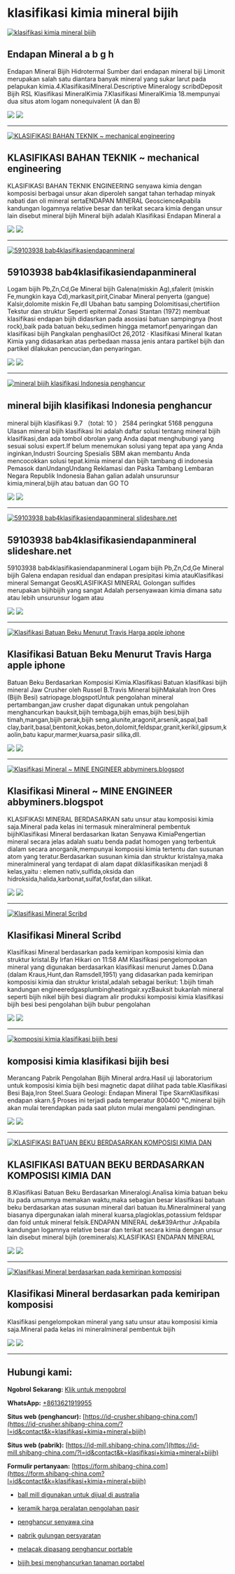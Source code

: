 # klasifikasi kimia mineral bijih

<a href="https://swt.shibang-china.com/?l=id&img&k=klasifikasi+kimia+mineral+bijih" target="_blank">![klasifikasi kimia mineral bijih](http://static.shibang-china.com/all-800x300/884.jpg)</a>

## Endapan Mineral a b g h
Endapan Mineral Bijih Hidrotermal Sumber dari endapan mineral biji Limonit merupakan salah satu diantara banyak mineral yang sukar larut pada pelapukan kimia.4.KlasifikasiMIneral.Descriptive Mineralogy scribdDeposit Bijih RSL Klasifikasi MineralKimia 7.Klasifikasi MineralKimia 18.mempunyai dua situs atom logam nonequivalent (A dan B)


<a href="https://whatsapp.shibangsoft.com/WhatsApp.php" target="_blank" title="WhatsApp">![](http://static.shibang-china.com/icon/whatsapp.png)</a> <a href="https://swt.shibang-china.com/?l=id&icon&k=klasifikasi+kimia+mineral+bijih" target="_blank">![](http://static.shibang-china.com/icon/chat-id.png)</a>

---

<a href="https://swt.shibang-china.com/?l=id&img&k=klasifikasi+kimia+mineral+bijih" target="_blank">![KLASIFIKASI BAHAN TEKNIK ~ mechanical engineering](http://static.shibang-china.com/all-800x300/393.jpg)</a>

## KLASIFIKASI BAHAN TEKNIK ~ mechanical engineering
KLASIFIKASI BAHAN TEKNIK ENGINEERING senyawa kimia dengan komposisi berbagai unsur akan diperoleh sangat tahan terhadap minyak nabati dan oli mineral sertaENDAPAN MINERAL GeoscienceApabila kandungan logamnya relative besar dan terikat secara kimia dengan unsur lain disebut mineral bijih Mineral bijih adalah Klasifikasi Endapan Mineral a


<a href="https://whatsapp.shibangsoft.com/WhatsApp.php" target="_blank" title="WhatsApp">![](http://static.shibang-china.com/icon/whatsapp.png)</a> <a href="https://swt.shibang-china.com/?l=id&icon&k=klasifikasi+kimia+mineral+bijih" target="_blank">![](http://static.shibang-china.com/icon/chat-id.png)</a>

---

<a href="https://swt.shibang-china.com/?l=id&img&k=klasifikasi+kimia+mineral+bijih" target="_blank">![59103938 bab4klasifikasiendapanmineral](http://static.shibang-china.com/all-800x300/1470.jpg)</a>

## 59103938 bab4klasifikasiendapanmineral
Logam bijih Pb,Zn,Cd,Ge Mineral bijih Galena(miskin Ag),sfalerit (miskin Fe,mungkin kaya Cd),markasit,pirit,Cinabar Mineral penyerta (gangue) Kalsir,dolomite miskin Fe,dll Ubahan batu samping Dolomitisasi,chertifiion Tekstur dan struktur Seperti epitermal Zonasi Stantan (1972) membuat klasifikasi endapan bijih didasrkan pada asosiasi batuan sampingnya (host rock),baik pada batuan beku,sedimen hingga metamorf.penyaringan dan klasifikasi bijih Pangkalan penghasilOct 26,2012 · Klasifikasi Mineral Ikatan Kimia yang didasarkan atas perbedaan massa jenis antara partikel bijih dan partikel dilakukan pencucian,dan penyaringan.


<a href="https://whatsapp.shibangsoft.com/WhatsApp.php" target="_blank" title="WhatsApp">![](http://static.shibang-china.com/icon/whatsapp.png)</a> <a href="https://swt.shibang-china.com/?l=id&icon&k=klasifikasi+kimia+mineral+bijih" target="_blank">![](http://static.shibang-china.com/icon/chat-id.png)</a>

---

<a href="https://swt.shibang-china.com/?l=id&img&k=klasifikasi+kimia+mineral+bijih" target="_blank">![mineral bijih klasifikasi Indonesia penghancur](http://static.shibang-china.com/all-800x300/545.jpg)</a>

## mineral bijih klasifikasi Indonesia penghancur
mineral bijih klasifikasi 9.7 （total: 10 ） 2584 peringkat 5168 pengguna Ulasan mineral bijih klasifikasi Ini adalah daftar solusi tentang mineral bijih klasifikasi,dan ada tombol obrolan yang Anda dapat menghubungi yang sesuai solusi expert.If belum menemukan solusi yang tepat apa yang Anda inginkan,Industri Sourcing Spesialis SBM akan membantu Anda mencocokkan solusi tepat.kimia mineral dan bijih tambang di indonesia Pemasok danUndangUndang Reklamasi dan Paska Tambang Lembaran Negara Republik Indonesia Bahan galian adalah unsurunsur kimia,mineral,bijih atau batuan dan GO TO


<a href="https://whatsapp.shibangsoft.com/WhatsApp.php" target="_blank" title="WhatsApp">![](http://static.shibang-china.com/icon/whatsapp.png)</a> <a href="https://swt.shibang-china.com/?l=id&icon&k=klasifikasi+kimia+mineral+bijih" target="_blank">![](http://static.shibang-china.com/icon/chat-id.png)</a>

---

<a href="https://swt.shibang-china.com/?l=id&img&k=klasifikasi+kimia+mineral+bijih" target="_blank">![59103938 bab4klasifikasiendapanmineral slideshare.net](http://static.shibang-china.com/all-800x300/176.jpg)</a>

## 59103938 bab4klasifikasiendapanmineral slideshare.net
59103938 bab4klasifikasiendapanmineral Logam bijih Pb,Zn,Cd,Ge Mineral bijih Galena endapan residual dan endapan presipitasi kimia atauKlasifikasi mineral Semangat GeosKLASIFIKASI MINERAL Golongan sulfides merupakan bijihbijih yang sangat Adalah persenyawaan kimia dimana satu atau lebih unsurunsur logam atau


<a href="https://whatsapp.shibangsoft.com/WhatsApp.php" target="_blank" title="WhatsApp">![](http://static.shibang-china.com/icon/whatsapp.png)</a> <a href="https://swt.shibang-china.com/?l=id&icon&k=klasifikasi+kimia+mineral+bijih" target="_blank">![](http://static.shibang-china.com/icon/chat-id.png)</a>

---

<a href="https://swt.shibang-china.com/?l=id&img&k=klasifikasi+kimia+mineral+bijih" target="_blank">![Klasifikasi Batuan Beku Menurut Travis Harga apple iphone](http://static.shibang-china.com/all-800x300/1282.jpg)</a>

## Klasifikasi Batuan Beku Menurut Travis Harga apple iphone
Batuan Beku Berdasarkan Komposisi Kimia.Klasifikasi Batuan klasifikasi bijih mineral Jaw Crusher oleh Russel B.Travis Mineral bijihMakalah Iron Ores (Bijih Besi) satriopage.blogspotUntuk pengolahan mineral pertambangan,jaw crusher dapat digunakan untuk pengolahan menghancurkan bauksit,bijih tembaga,bijih emas,bijih besi,bijih timah,mangan,bijih perak,bijih seng,alunite,aragonit,arsenik,aspal,ball clay,barit,basal,bentonit,kokas,beton,dolomit,feldspar,granit,kerikil,gipsum,kaolin,batu kapur,marmer,kuarsa,pasir silika,dll.


<a href="https://whatsapp.shibangsoft.com/WhatsApp.php" target="_blank" title="WhatsApp">![](http://static.shibang-china.com/icon/whatsapp.png)</a> <a href="https://swt.shibang-china.com/?l=id&icon&k=klasifikasi+kimia+mineral+bijih" target="_blank">![](http://static.shibang-china.com/icon/chat-id.png)</a>

---

<a href="https://swt.shibang-china.com/?l=id&img&k=klasifikasi+kimia+mineral+bijih" target="_blank">![Klasifikasi Mineral ~ MINE ENGINEER abbyminers.blogspot](http://static.shibang-china.com/all-800x300/645.jpg)</a>

## Klasifikasi Mineral ~ MINE ENGINEER abbyminers.blogspot
KLASIFIKASI MINERAL BERDASARKAN satu unsur atau komposisi kimia saja.Mineral pada kelas ini termasuk mineralmineral pembentuk bijihKlasifikasi Mineral berdasarkan Ikatan Senyawa KimiaPengertian mineral secara jelas adalah suatu benda padat homogen yang terbentuk dialam secara anorganik,mempunyai komposisi kimia tertentu dan susunan atom yang teratur.Berdasarkan susunan kimia dan struktur kristalnya,maka mineralmineral yang terdapat di alam dapat diklasifikasikan menjadi 8 kelas,yaitu : elemen nativ,sulfida,oksida dan hidroksida,halida,karbonat,sulfat,fosfat,dan silikat.


<a href="https://whatsapp.shibangsoft.com/WhatsApp.php" target="_blank" title="WhatsApp">![](http://static.shibang-china.com/icon/whatsapp.png)</a> <a href="https://swt.shibang-china.com/?l=id&icon&k=klasifikasi+kimia+mineral+bijih" target="_blank">![](http://static.shibang-china.com/icon/chat-id.png)</a>

---

<a href="https://swt.shibang-china.com/?l=id&img&k=klasifikasi+kimia+mineral+bijih" target="_blank">![Klasifikasi Mineral Scribd](http://static.shibang-china.com/all-800x300/1099.jpg)</a>

## Klasifikasi Mineral Scribd
Klasifikasi Mineral berdasarkan pada kemiripan komposisi kimia dan struktur kristal.By Irfan Hikari on 11:58 AM Klasifikasi pengelompokan mineral yang digunakan berdasarkan klasifikasi menurut James D.Dana (dalam Kraus,Hunt,dan Ramsdell,1951) yang didasarkan pada kemiripan komposisi kimia dan struktur kristal,adalah sebagai berikut: 1.bijih timah kandungan engineeredgasplumbingheatingair.xyzBauksit bukanlah mineral seperti bijih nikel bijih besi diagram alir produksi komposisi kimia klasifikasi bijih besi besi pengolahan bijih bubur pengolahan


<a href="https://whatsapp.shibangsoft.com/WhatsApp.php" target="_blank" title="WhatsApp">![](http://static.shibang-china.com/icon/whatsapp.png)</a> <a href="https://swt.shibang-china.com/?l=id&icon&k=klasifikasi+kimia+mineral+bijih" target="_blank">![](http://static.shibang-china.com/icon/chat-id.png)</a>

---

<a href="https://swt.shibang-china.com/?l=id&img&k=klasifikasi+kimia+mineral+bijih" target="_blank">![komposisi kimia klasifikasi bijih besi](http://static.shibang-china.com/all-800x300/629.jpg)</a>

## komposisi kimia klasifikasi bijih besi
Merancang Pabrik Pengolahan Bijih Mineral ardra.Hasil uji laboratorium untuk komposisi kimia bijih besi magnetic dapat dilihat pada table.Klasifikasi Besi Baja,Iron Steel.Suara Geologi: Endapan Mineral Tipe SkarnKlasifikasi endapan skarn.§ Proses ini terjadi pada temperatur 800400 °C,mineral bijih akan mulai terendapkan pada saat pluton mulai mengalami pendinginan.


<a href="https://whatsapp.shibangsoft.com/WhatsApp.php" target="_blank" title="WhatsApp">![](http://static.shibang-china.com/icon/whatsapp.png)</a> <a href="https://swt.shibang-china.com/?l=id&icon&k=klasifikasi+kimia+mineral+bijih" target="_blank">![](http://static.shibang-china.com/icon/chat-id.png)</a>

---

<a href="https://swt.shibang-china.com/?l=id&img&k=klasifikasi+kimia+mineral+bijih" target="_blank">![KLASIFIKASI BATUAN BEKU BERDASARKAN KOMPOSISI KIMIA DAN](http://static.shibang-china.com/all-800x300/77.jpg)</a>

## KLASIFIKASI BATUAN BEKU BERDASARKAN KOMPOSISI KIMIA DAN
B.Klasifikasi Batuan Beku Berdasarkan Mineralogi.Analisa kimia batuan beku itu pada umumnya memakan waktu,maka sebagian besar klasifikasi batuan beku berdasarkan atas susunan mineral dari batuan itu.Mineralmineral yang biasanya dipergunakan ialah mineral kuarsa,plagioklas,potassium feldspar dan foid untuk mineral felsik.ENDAPAN MINERAL de&#39Arthur JrApabila kandungan logamnya relative besar dan terikat secara kimia dengan unsur lain disebut mineral bijih (oreminerals).KLASIFIKASI ENDAPAN MINERAL


<a href="https://whatsapp.shibangsoft.com/WhatsApp.php" target="_blank" title="WhatsApp">![](http://static.shibang-china.com/icon/whatsapp.png)</a> <a href="https://swt.shibang-china.com/?l=id&icon&k=klasifikasi+kimia+mineral+bijih" target="_blank">![](http://static.shibang-china.com/icon/chat-id.png)</a>

---

<a href="https://swt.shibang-china.com/?l=id&img&k=klasifikasi+kimia+mineral+bijih" target="_blank">![Klasifikasi Mineral berdasarkan pada kemiripan komposisi](http://static.shibang-china.com/all-800x300/322.jpg)</a>

## Klasifikasi Mineral berdasarkan pada kemiripan komposisi
Klasifikasi pengelompokan mineral yang satu unsur atau komposisi kimia saja.Mineral pada kelas ini mineralmineral pembentuk bijih

<a href="https://whatsapp.shibangsoft.com/WhatsApp.php" target="_blank" title="WhatsApp">![](http://static.shibang-china.com/icon/whatsapp.png)</a> <a href="https://swt.shibang-china.com/?l=id&icon&k=klasifikasi+kimia+mineral+bijih" target="_blank">![](http://static.shibang-china.com/icon/chat-id.png)</a>

---
## Hubungi kami:

**Ngobrol Sekarang:** [Klik untuk mengobrol](https://swt.shibang-china.com?l=id&contact&k=klasifikasi+kimia+mineral+bijih)

**WhatsApp:**  [+8613621919955](https://whatsapp.shibangsoft.com/WhatsApp.php)

**Situs web (penghancur):** [https://id-crusher.shibang-china.com/](https://id-crusher.shibang-china.com/?l=id&contact&k=klasifikasi+kimia+mineral+bijih)

**Situs web (pabrik):** [https://id-mill.shibang-china.com/](https://id-mill.shibang-china.com/?l=id&contact&k=klasifikasi+kimia+mineral+bijih)

**Formulir pertanyaan:** [https://form.shibang-china.com](https://form.shibang-china.com?l=id&contact&k=klasifikasi+kimia+mineral+bijih)

* [ball mill digunakan untuk dijual di australia](../39/ball%20mill%20digunakan%20untuk%20dijual%20di%20australia.md)

* [keramik harga peralatan pengolahan pasir](../38/keramik%20harga%20peralatan%20pengolahan%20pasir.md)

* [penghancur senyawa cina](../36/penghancur%20senyawa%20cina.md)

* [pabrik gulungan persyaratan](../31/pabrik%20gulungan%20persyaratan.md)

* [melacak dipasang penghancur portable](../35/melacak%20dipasang%20penghancur%20portable.md)

* [bijih besi menghancurkan tanaman portabel](../39/bijih%20besi%20menghancurkan%20tanaman%20portabel.md)